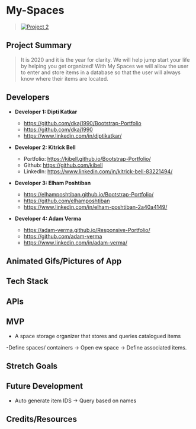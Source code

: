 # My-Spaces


> [![Project 2](https://drive.google.com/file/d/14U3OeG8dYRuEUWC2pT-9Be8ti2LJg-rH/view)](https://orgspaces.herokuapp.com/)

## Project Summary

> It is 2020 and it is the year for clarity. We will help jump start your life by helping you get organized! With My Spaces we will allow the user to enter and store items in a database so that the user will always know where their items are located. 

## Developers

- **Developer 1: Dipti Katkar**
  - https://github.com/dkaj1990/Bootstrap-Portfolio
  - https://github.com/dkaj1990
  - https://www.linkedin.com/in/diptikatkar/

- **Developer 2: Kitrick Bell**
  - Portfolio: https://kibell.github.io/Bootstrap-Portfolio/
  - Github: https://github.com/kibell
  - LinkedIn: https://www.linkedin.com/in/kitrick-bell-83221494/
  

- **Developer 3: Elham Poshtiban**
  - https://elhamposhtiban.github.io/Bootstrap-Portfolio/
  - https://github.com/elhamposhtiban
  - https://www.linkedin.com/in/elham-poshtiban-2a40a4149/

- **Developer 4: Adam Verma**

  - https://adam-verma.github.io/Responsive-Portfolio/
  - https://github.com/adam-verma
  - https://www.linkedin.com/in/adam-verma/


## Animated Gifs/Pictures of App



## Tech Stack



## APIs


## MVP

- A space storage organizer that stores and queries catalogued items

-Define spaces/ containers -> Open ew space -> Define associated items.


## Stretch Goals



## Future Development
- Auto generate item IDS  -> Query based on names

## Credits/Resources

